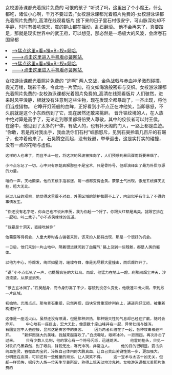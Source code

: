 女校游泳课都光着照片免费的    可恨的孩子    “听说了吗，这里出了个小魔王，什么都吃，诸位小心啊，千万不要过去。”女校游泳课都光着照片免费的-女校游泳课都光着照片免费的_高清在线观看版片    接下来的日子里石村很安宁，可山脉深处却不平静，时时有兽吼惊天，震的群山都在摇动，乱石翻滚。    他不会再来了，真要踏足，那就是现实世界中的武王府，可以想见，那必然是一场极大的风波，会席卷石国皇都

<li><a href="http://ahlymh095.cc103.xyz/#md_1026">-->猛点这里=看=操=B=视=频哈.</a></li>
<li><a href="http://ahlymh095.cc103.xyz/#md_1026">--->点击这里进入手机看@簧网站.</a></li>





<li><a href="http://ahlymh095.cc103.xyz/#md_1026">-->猛点这里=看=操=B=视=频哈.</a></li>
<li><a href="http://ahlymh095.cc103.xyz/#md_1026">--->点击这里进入手机看@簧网站.</a></li>



女校游泳课都光着照片免费的    “逃啊”    两人交战，金色战戟与赤血神矛激烈碰撞，霞光万缕，瑞彩千条，令此地一片莹灿，符文如海浪般密布与交织。女校游泳课都光着照片免费的-女校游泳课都光着照片免费的_高清在线观看版片    人们骇然，进来时风平浪静，根就没有注意到这些生物，现在发现全都暴动了，一齐出现，将他们当成猎物。
    它睁开灯笼般的血眸，正好看到小不点正在冲他笑，当即暴怒，不久前就是这个小东西伤到了它，现在居然还敢来挑衅。    晋升铭纹境的人，在人族中绝对算是高手了，无论走到哪里都将倍受人尊敬，其中的佼佼者可以封王侯。    在途中，他见到了太多的尸体，有敌人的，也有补天阁的门人，一路上都是血迹。    “你敢，若是再对我出手，我血洗你们石村”蛟鹏怒斥，见到石昊拎着几百斤的石碾子，也冲着他来了。    石昊腾空而起，没有躲避，举拳迎击，这是实打实的碰撞，没有一点的花哨与虚假。

    这样的人也来了，而且不止一位，将这次的风波被推向了，人们预感到暴风骤雨将要来临了。

    小不点忘记了一切，心中只有原始真解那些不是宝术，只是骨符号，但却演绎出了最为朴质与源的力量。

    嗡的一声，天地颤栗，他的五根手指暴涨，每一根都变得金黄。蒙蒙土气出现，像是五根撑天支柱，粗大无比。

    经过几日的观察，他觉得这里很不对劲，外围区域的防护都顾不上了，内部似乎有什么了不得的事情发生。

    “你还没有名字吧，你自己也不说出来历，我为你起一个好了。你跟大红都是禽类，就跟它排在一起吧，叫二秃子。”小不点笑眯眯的说道。

    “我要是十洞天，直接吃掉你”

    他需要等待机会，人皇大寿时各方强者来贺，该来的人都将出现，那是一个很好的机会。

    一日后，他们来到一片山地中，隔着很远就闻到了血腥气′路上见到一些残骸，都是人类的躯体。

    以他为中心，符爆发，绚烂如星河，璀璨夺目，像是无尽颗大星撞击，而后爆炸开了。

    “退”小不点低吼了一声，也提醒疯狂的大红鸟。而后，他猛力在地上一蹬，刹那间烟尘冲天，沙浪滚滚，从那里消失。

    “该去玄冰渊了。”石昊起身，而今身形高了不少，容貌到没怎么变化，他极速冲出火洞，来到另一片区域。

    初始地，光雨点点，那块青石重组，已然再现，四块宝骨重现排列在上，通道完好无损，被重新构建好了。

    这像是一座活火山，虽然还没有喷涌，但是那种炽热，那种毁灭性的气息却已经在扩散，随时会炸开。    中心地有一座巨山，宏大无比，像是数十座山峰并在一起，异常壮阔与雄浑。    石国皇宫中人去迎接，显然这是贵客中的贵客。    因为两者纠缠在了一起，各种攻击根避不开。    “新鲜而强大的美味，我越来越喜欢了。”白虎嘶吼，眼眸冰冷，一跃而起，再次扑击了过来。    只有少数人见到，他的掌心有一个符号闪烁，迅速熄灭。    他霍的抬头，只见一对铁爪乌黑森然，到了眼前，锋锐无比，寒光冷冽，非常迫人。    他的目的很明显，要击杀纯血生灵，吞噬血肉宝药，淬炼自己体内的大鹏真血，让自己卖出关键性第一步，更加强大。    分明是在血拼，可却还有一些稚童的顽劣，让人哭笑不得。    这一宝术与太古十凶无关，但却一样恐怖，据传为人族一位天生至尊所留，称得上惊天动地泣鬼神。女校游泳课都光着照片免费的
